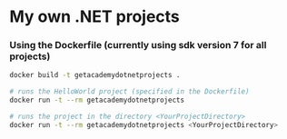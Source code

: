 # My own .NET projects

### Using the Dockerfile (currently using sdk version 7 for all projects)

```bash
docker build -t getacademydotnetprojects .

# runs the HelloWorld project (specified in the Dockerfile)
docker run -t --rm getacademydotnetprojects

# runs the project in the directory <YourProjectDirectory>
docker run -t --rm getacademydotnetprojects <YourProjectDirectory>
```
